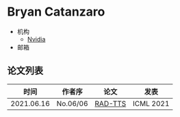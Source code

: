 # Bryan Catanzaro

- 机构
  - [Nvidia](../Institutions/Nvidia.md)
- 邮箱

## 论文列表

| 时间 | 作者序 | 论文 | 发表 |
|:-:|:-:|---|---|
| 2021.06.16 | No.06/06 | [RAD-TTS](../Models/TTS2_Acoustic/2021.06.16_RAD-TTS.md) | ICML 2021 |